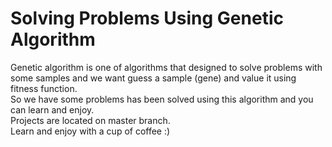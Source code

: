 # Solving Problems Using Genetic Algorithm
Genetic algorithm is one of algorithms that designed to solve problems with some samples and we want guess a sample (gene) and value it using fitness function.
<br>So we have some problems has been solved using this algorithm and you can learn and enjoy.</br>
Projects are located on master branch.
<br>Learn and enjoy with a cup of coffee :)</br>

